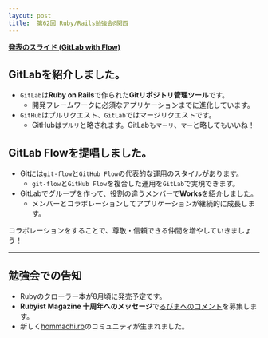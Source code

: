 ```yaml
---
layout: post
title:  第62回 Ruby/Rails勉強会@関西
---
```


**[発表のスライド (GitLab with Flow)](http://ogom.github.io/slides/gitlab_with_flow/slide.html)**

<div style="width: 50%">
<script async class="speakerdeck-embed" data-id="53c7dce0f5710131f0bd6a61d0f287b8" data-ratio="1.33333333333333" src="//speakerdeck.com/assets/embed.js"></script>
</div>

## GitLabを紹介しました。

* `GitLab`は**Ruby on Rails**で作られた**Gitリポジトリ管理ツール**です。
    * 開発フレームワークに必須なアプリケーションまでに進化しています。
* `GitHub`はプルリクエスト、`GitLab`ではマージリクエストです。
    * GitHubは`プルリ`と略されます。GitLabも`マーリ`、`マー`と略してもいいね！

## GitLab Flowを提唱しました。

* Gitには`git-flow`と`GitHub Flow`の代表的な運用のスタイルがあります。
    * `git-flow`と`GitHub Flow`を複合した運用を`GitLab`で実現できます。
* GitLabでグループを作って、役割の違うメンバーで**Works**を紹介しました。
    * メンバーとコラボレーションしてアプリケーションが継続的に成長します。

コラボレーションをすることで、尊敬・信頼できる仲間を増やしていきましょう！

----

## 勉強会での告知

* Rubyのクローラー本が8月頃に発売予定です。
* **Rubyist Magazine 十周年へのメッセージ**で[るびまへのコメント](https://docs.google.com/spreadsheet/viewform?usp=drive_web&formkey=dGRmT3NuU2QzZE1wUGxIeFVlRzBGR3c6MA)を募集します。
* 新しく[hommachi.rb](http://hommachirb.doorkeeper.jp/)のコミュニティが生まれました。
